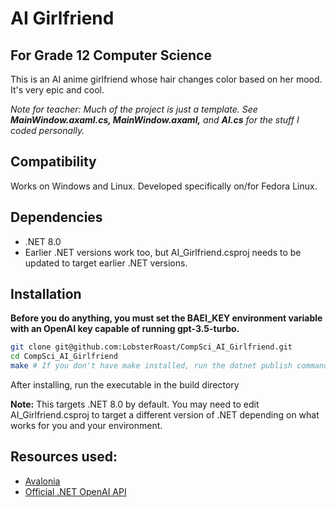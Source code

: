 # AI Girlfriend
## For Grade 12 Computer Science
This is an AI anime girlfriend whose hair changes color based on her mood. It's very epic and cool.

*Note for teacher: Much of the project is just a template. See **MainWindow.axaml.cs, MainWindow.axaml,** and **AI.cs** for the stuff I coded personally.*

## Compatibility
Works on Windows and Linux. Developed specifically on/for Fedora Linux.

## Dependencies
- .NET 8.0
-   Earlier .NET versions work too, but AI_Girlfriend.csproj needs to be updated to target earlier .NET versions.

## Installation
**Before you do anything, you must set the BAEI_KEY environment variable with an OpenAI key capable of running gpt-3.5-turbo.**
```bash
git clone git@github.com:LobsterRoast/CompSci_AI_Girlfriend.git
cd CompSci_AI_Girlfriend
make # If you don't have make installed, run the dotnet publish command inside the Makefile
```
After installing, run the executable in the build directory


**Note:** This targets  .NET 8.0 by default. You may need to edit AI_Girlfriend.csproj to target a different version of .NET depending on what works for you and your environment.

## Resources used:
- [Avalonia](https://avaloniaui.net/)
- [Official .NET OpenAI API](https://github.com/openai/openai-dotnet)
